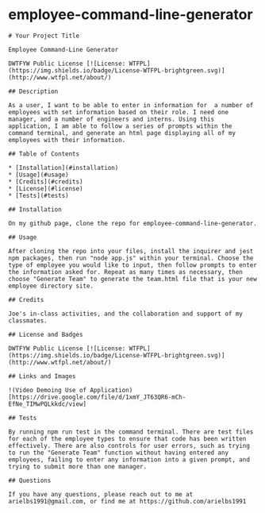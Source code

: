 # employee-command-line-generator

    # Your Project Title

    Employee Command-Line Generator

    DWTFYW Public License [![License: WTFPL](https://img.shields.io/badge/License-WTFPL-brightgreen.svg)](http://www.wtfpl.net/about/)

    ## Description

    As a user, I want to be able to enter in information for  a number of employees with set information based on their role. I need one manager, and a number of engineers and interns. Using this application, I am able to follow a series of prompts within the command terminal, and generate an html page displaying all of my employees with their information.

    ## Table of Contents

    * [Installation](#installation)
    * [Usage](#usage)
    * [Credits](#credits)
    * [License](#license)
    * [Tests](#tests)

    ## Installation

    On my github page, clone the repo for employee-command-line-generator.

    ## Usage 

    After cloning the repo into your files, install the inquirer and jest npm packages, then run "node app.js" within your terminal. Choose the type of employee you would like to input, then follow prompts to enter the information asked for. Repeat as many times as necessary, then choose "Generate Team" to generate the team.html file that is your new employee directory site.

    ## Credits

    Joe's in-class activities, and the collaboration and support of my classmates.

    ## License and Badges

    DWTFYW Public License [![License: WTFPL](https://img.shields.io/badge/License-WTFPL-brightgreen.svg)](http://www.wtfpl.net/about/)

    ## Links and Images

    !(Video Demoing Use of Application)[https://drive.google.com/file/d/1xmY_JT63QR6-mCh-EfNe_TIMwPQLkkdc/view]

    ## Tests

    By running npm run test in the command terminal. There are test files for each of the employee types to ensure that code has been written effectively. There are also controls for user errors, such as trying to run the "Generate Team" function without having entered any employees, failing to enter any information into a given prompt, and trying to submit more than one manager.

    ## Questions

    If you have any questions, please reach out to me at arielbs1991@gmail.com, or find me at https://github.com/arielbs1991
    